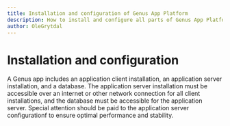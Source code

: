 ```yaml
---
title: Installation and configuration of Genus App Platform
description: How to install and configure all parts of Genus App Platform
author: OleGrytdal
---
```

# Installation and configuration

A Genus app includes an application client installation, an application server installation, and a database. The application server installation must be accessible over an internet or other network connection for all client installations, and the database must be accessible for the application server. Special attention should be paid to the application server configurationf to ensure optimal performance and stability.
